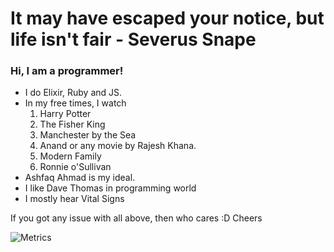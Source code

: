 # It may have escaped your notice, but life isn't fair - Severus Snape

### Hi, I am a programmer!

  - I do Elixir, Ruby and JS.
  - In my free times, I watch
    1. Harry Potter
    2. The Fisher King
    3. Manchester by the Sea
    4. Anand or any movie by Rajesh Khana.
    5. Modern Family
    6. Ronnie o'Sullivan
  - Ashfaq Ahmad is my ideal.
  - I like Dave Thomas in programming world
  - I mostly hear Vital Signs
  
 If you got any issue with all above, then who cares :D Cheers

![Metrics](https://metrics.lecoq.io/ijunaid8989?template=classic&followup=1&languages=1&config.timezone=Asia%2FKarachi)
